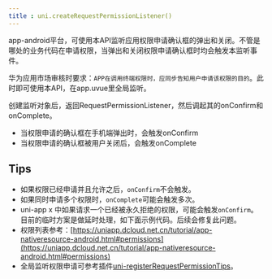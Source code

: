 ```yaml
---
title : uni.createRequestPermissionListener()
---
```


<!-- ## uni.createRequestPermissionListener() @createrequestpermissionlistener -->

<!-- UTSAPIJSON.createRequestPermissionListener.name -->

<!-- UTSAPIJSON.createRequestPermissionListener.description -->

<!-- UTSAPIJSON.createRequestPermissionListener.compatibility -->

app-android平台，可使用本API监听应用权限申请确认框的弹出和关闭。不管是哪处的业务代码在申请权限，当弹出和关闭权限申请确认框时均会触发本监听事件。

华为应用市场审核时要求：`APP在调用终端权限时，应同步告知用户申请该权限的目的`。此时即可使用本API，在app.uvue里全局监听。

创建监听对象后，返回RequestPermissionListener，然后调起其的onConfirm和onComplete。

- 当权限申请的确认框在手机端弹出时，会触发onConfirm
- 当权限申请的确认框被用户关闭后，会触发onComplete

<!-- UTSAPIJSON.createRequestPermissionListener.param -->

<!-- UTSAPIJSON.createRequestPermissionListener.returnValue -->

## Tips

- 如果权限已经申请并且允许之后，`onConfirm`不会触发。
- 如果同时申请多个权限时，`onComplete`可能会触发多次。
- uni-app x 中如果请求一个已经被永久拒绝的权限，可能会触发`onConfirm`。目前的临时方案是做延时处理，如下面示例代码。后续会修复此问题。
- 权限列表参考：[https://uniapp.dcloud.net.cn/tutorial/app-nativeresource-android.html#permissions](https://uniapp.dcloud.net.cn/tutorial/app-nativeresource-android.html#permissions)
- 全局监听权限申请可参考插件[uni-registerRequestPermissionTips](https://ext.dcloud.net.cn/plugin?name=uni-registerRequestPermissionTips)。

<!-- UTSAPIJSON.createRequestPermissionListener.example -->

<!-- UTSAPIJSON.createRequestPermissionListener.tutorial -->

<!-- UTSAPIJSON.general_type.name -->

<!-- UTSAPIJSON.general_type.param -->
